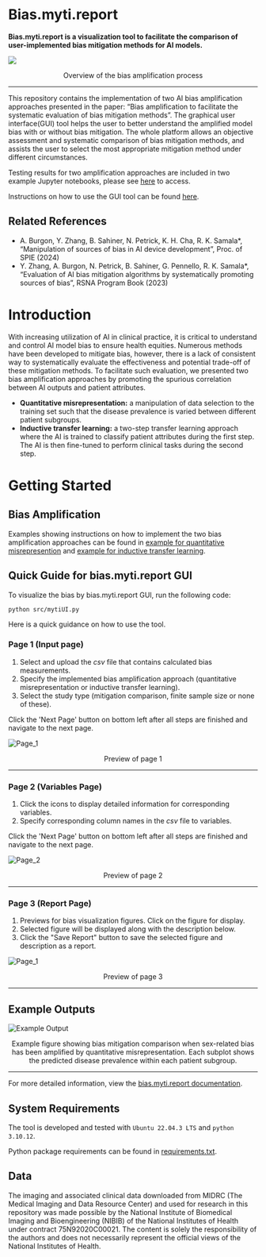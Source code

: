# Bias.myti.report

**Bias.myti.report is a visualization tool to facilitate the comparison of user-implemented bias mitigation methods for AI models.**

<picture>
  <source media="(max-width: 799px)" srcset="assets/visual_abstract_vertical.png" />
  <source media="(min-width: 800px)" srcset="assets/visual_abstract_horizontal.png" />
  <img src="assets/visual_abstract_horizontal.png" />
</picture>

<p style="text-align: center;"> Overview of the bias amplification process  </p>

---

This repository contains the implementation of two AI bias amplification approaches presented in the paper: “Bias amplification to facilitate the systematic evaluation of bias mitigation methods”.  The graphical user interface(GUI) tool helps the user to better understand the amplified model bias with or without bias mitigation. The whole platform allows an objective assessment and systematic comparison of bias mitigation methods, and assists the user to select the most appropriate mitigation method under different circumstances.

Testing results for two amplification approaches are included in two example Jupyter notebooks, please see [here](#Bias-Amplification) to access.

Instructions on how to use the GUI tool can be found [here](#Quick-Guide-for-biasmytireport-GUI).

## Related References
- A. Burgon, Y. Zhang, B. Sahiner, N. Petrick, K. H. Cha, R. K. Samala*, “Manipulation of sources of bias in AI device development”, Proc. of SPIE (2024)
- Y. Zhang, A. Burgon, N. Petrick, B. Sahiner, G. Pennello, R. K. Samala*, “Evaluation of AI bias mitigation algorithms by systematically promoting sources of bias”, RSNA Program Book (2023)

# Introduction
With increasing utilization of AI in clinical practice, it is critical to understand and control AI model bias to ensure health equities. Numerous methods have been developed to mitigate bias, however, there is a lack of consistent way to systematically evaluate the effectiveness and potential trade-off of these mitigation methods. To facilitate such evaluation, we presented two bias amplification approaches by promoting the spurious correlation between AI outputs and patient attributes.
- **Quantitative misrepresentation:** a manipulation of data selection to the training set such that the disease prevalence is varied between different patient subgroups.
- **Inductive transfer learning:** a two-step transfer learning approach where the AI is trained to classify patient attributes during the first step. The AI is then fine-tuned to perform clinical tasks during the second step.

# Getting Started

## Bias Amplification
Examples showing instructions on how to implement the two bias amplification approaches can be found in [example for quantitative misrepresention](https://github.com/DIDSR/myti.report/blob/main/example/Bias%20amplification%20(quantitative%20misrepresentation)%20example.ipynb) and [example for inductive transfer learning](https://github.com/DIDSR/myti.report/blob/main/example/Bias%20amplification%20(inductive%20transfer%20learning)%20example.ipynb).

## Quick Guide for bias.myti.report GUI
To visualize the bias by bias.myti.report GUI, run the following code:
```
python src/mytiUI.py
```
Here is a quick guidance on how to use the tool.
### Page 1 (Input page)
1. Select and upload the *csv* file that contains calculated bias measurements.
2. Specify the implemented bias amplification approach (quantitative misrepresentation or inductive transfer learning).
3. Select the study type (mitigation comparison, finite sample size or none of these).

Click the 'Next Page' button on bottom left after all steps are finished and navigate to the next page.

![Page_1](assets/page_1.png)

<p style="text-align: center;">  Preview of page 1 </p>

---

### Page 2 (Variables Page)
1. Click the icons to display detailed information for corresponding variables.
2. Specify corresponding column names in the *csv* file to variables.

Click the 'Next Page' button on bottom left after all steps are finished and navigate to the next page.

![Page_2](assets/page_2.png)

<p style="text-align: center;">  Preview of page 2 </p>

---

### Page 3 (Report Page)
1. Previews for bias visualization figures. Click on the figure for display.
2. Selected figure will be displayed along with the description below.
3. Click the "Save Report" button to save the selected figure and description as a report.


![Page_1](assets/page_3.png)

<p style="text-align: center;">  Preview of page 3 </p>

---

## Example Outputs
![Example Output](example/example_bias_mitigation_comparison.png)

<p style="text-align: center;">  Example figure showing bias mitigation comparison when sex-related bias has been amplified by quantitative misrepresentation. Each subplot shows the predicted disease prevalence within each patient subgroup. </p>

---

For more detailed information, view the [bias.myti.report documentation](https://didsr.github.io/myti.report/).

## System Requirements
The tool is developed and tested with ```Ubuntu 22.04.3 LTS``` and ```python 3.10.12```.

Python package requirements can be found in [requirements.txt](requirements.txt).

## Data
The imaging and associated clinical data downloaded from MIDRC (The Medical Imaging and Data Resource Center) and used for research in this repository was made possible by the National Institute of Biomedical Imaging and Bioengineering (NIBIB) of the National Institutes of Health under contract 75N92020C00021. The content is solely the responsibility of the authors and does not necessarily represent the official views of the National Institutes of Health.

